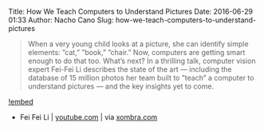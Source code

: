 Title: How We Teach Computers to Understand Pictures
Date: 2016-06-29 01:33
Author: Nacho Cano
Slug: how-we-teach-computers-to-understand-pictures

> When a very young child looks at a picture, she can identify simple elements:
> ”cat,” ”book,” ”chair.” Now, computers are getting smart enough to do that
> too. What’s next? In a thrilling talk, computer vision expert Fei-Fei Li
> describes the state of the art — including the database of 15 million photos
> her team built to ”teach” a computer to understand pictures — and the key
> insights yet to come.

[!embed](https://www.youtube.com/watch?v=40riCqvRoMs)

- Fei Fei Li | [youtube.com][] | via [xombra.com][]

  [youtube.com]: https://www.youtube.com/watch?v=40riCqvRoMs
    "How We Teach Computers to Understand Pictures"
  [xombra.com]: https://xombra.com/index.php?do/noticias/nota/6754/op/4/t/cmo-computadoras-entiendan-fotos
    "Cómo hacer que las computadoras entiendan Fotos"
